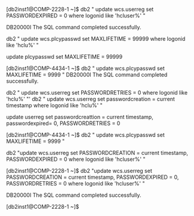 [db2inst1@COMP-2228-1 ~]$ db2 " update wcs.userreg set PASSWORDEXPIRED = 0 where logonid like 'hcluser%' " 

DB20000I  The SQL command completed successfully. 

 

 

db2 " update wcs.plcypasswd set MAXLIFETIME = 99999 where logonid like 'hclu%' " 

update plcypasswd set MAXLIFETIME = 99999 

[db2inst1@COMP-4434-1 ~]$ db2 " update wcs.plcypasswd set MAXLIFETIME = 9999 " DB20000I  The SQL command completed successfully. 

db2 " update wcs.userreg set PASSWORDRETRIES = 0 where logonid like 'hclu%' "'  db2 " update wcs.userreg set passwordcreation = current timestamp where logonid like 'hclu%' " 

  

update userreg set passwordcreattion = current timestamp, passwordexpired= 0, PASSWORDRETRIES = 0 

 

[db2inst1@COMP-4434-1 ~]$ db2 " update wcs.plcypasswd set MAXLIFETIME = 9999 " 

 

 

db2 "update wcs.userreg set PASSWORDCREATION = current timestamp, PASSWORDEXPIRED = 0 where logonid like 'hcluser%' " 

 

 

[db2inst1@COMP-2228-1 ~]$ db2 "update wcs.userreg set PASSWORDCREATION = current timestamp, PASSWORDEXPIRED = 0, PASSWORDRETRIES = 0 where logonid like 'hcluser%' " 

DB20000I  The SQL command completed successfully. 

[db2inst1@COMP-2228-1 ~]$ 
